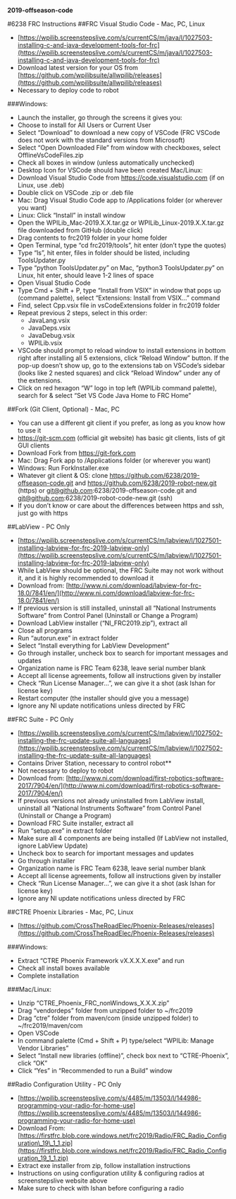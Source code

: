 **2019-offseason-code**

#6238 FRC Instructions
##FRC Visual Studio Code - Mac, PC, Linux
- [https://wpilib.screenstepslive.com/s/currentCS/m/java/l/1027503-installing-c-and-java-development-tools-for-frc](https://wpilib.screenstepslive.com/s/currentCS/m/java/l/1027503-installing-c-and-java-development-tools-for-frc)
- Download latest version for your OS from [https://github.com/wpilibsuite/allwpilib/releases](https://github.com/wpilibsuite/allwpilib/releases)
- Necessary to deploy code to robot

###Windows:
- Launch the installer, go through the screens it gives you:
- Choose to install for All Users or Current User
- Select “Download” to download a new copy of VSCode (FRC VSCode does not work with the standard versions from Microsoft)
- Select “Open Downloaded File” from window with checkboxes, select OfflineVsCodeFiles.zip
- Check all boxes in window (unless automatically unchecked)
- Desktop Icon for VSCode should have been created
Mac/Linux:
- Download Visual Studio Code from https://code.visualstudio.com (if on Linux, use .deb)
- Double click on VSCode .zip or .deb file
- Mac: Drag Visual Studio Code app to /Applications folder (or wherever you want)
- Linux: Click “Install” in install window
- Open the WPILib_Mac-2019.X.X.tar.gz or WPILib_Linux-2019.X.X.tar.gz file downloaded from GitHub (double click)
- Drag contents to frc2019 folder in your home folder
- Open Terminal, type “cd frc2019/tools”, hit enter (don’t type the quotes)
- Type “ls”, hit enter, files in folder should be listed, including ToolsUpdater.py
- Type “python ToolsUpdater.py” on Mac, “python3 ToolsUpdater.py” on Linux, hit enter, should leave 1-2 lines of space
- Open Visual Studio Code
- Type Cmd + Shift + P, type “Install from VSIX” in window that pops up (command palette), select “Extensions: Install from VSIX…” command
- Find, select Cpp.vsix file in vsCodeExtensions folder in frc2019 folder
- Repeat previous 2 steps, select in this order:
    - JavaLang.vsix
    - JavaDeps.vsix
    - JavaDebug.vsix
    - WPILib.vsix
- VSCode should prompt to reload window to install extensions in bottom right after installing all 5 extensions, click “Reload Window” button. If the pop-up doesn’t show up, go to the extensions tab on VSCode’s sidebar (looks like 2 nested squares) and click “Reload Window” under any of the extensions.
- Click on red hexagon “W” logo in top left (WPILib command palette), search for & select “Set VS Code Java Home to FRC Home”

##Fork (Git Client, Optional) - Mac, PC
- You can use a different git client if you prefer, as long as you know how to use it
- https://git-scm.com (official git website) has basic git clients, lists of git GUI clients
- Download Fork from https://git-fork.com
- Mac: Drag Fork app to /Applications folder (or wherever you want)
- Windows: Run ForkInstaller.exe
- Whatever git client & OS: clone https://github.com/6238/2019-offseason-code.git and https://github.com/6238/2019-robot-new.git (https) or git@github.com:6238/2019-offseason-code.git and git@github.com:6238/2019-robot-code-new.git (ssh)
- If you don’t know or care about the differences between https and ssh, just go with https

##LabView - PC Only
- [https://wpilib.screenstepslive.com/s/currentCS/m/labview/l/1027501-installing-labview-for-frc-2019-labview-only](https://wpilib.screenstepslive.com/s/currentCS/m/labview/l/1027501-installing-labview-for-frc-2019-labview-only)
- While LabView should be optional, the FRC Suite may not work without it, and it is highly recommended to download it
- Download from: [http://www.ni.com/download/labview-for-frc-18.0/7841/en/](http://www.ni.com/download/labview-for-frc-18.0/7841/en/)
- If previous version is still installed, uninstall all “National Instruments Software” from Control Panel (Uninstall or Change a Program)
- Download LabView installer (“NI_FRC2019.zip”), extract all
- Close all programs
- Run “autorun.exe” in extract folder
- Select “Install everything for LabView Development”
- Go through installer, uncheck box to search for important messages and updates
- Organization name is FRC Team 6238, leave serial number blank
- Accept all license agreements, follow all instructions given by installer
- Check “Run License Manager…”, we can give it a shot (ask Ishan for license key)
- Restart computer (the installer should give you a message)
- Ignore any NI update notifications unless directed by FRC

##FRC Suite - PC Only
- [https://wpilib.screenstepslive.com/s/currentCS/m/labview/l/1027502-installing-the-frc-update-suite-all-languages](https://wpilib.screenstepslive.com/s/currentCS/m/labview/l/1027502-installing-the-frc-update-suite-all-languages)
- Contains Driver Station, necessary to control robot**
- Not necessary to deploy to robot
- Download from: [http://www.ni.com/download/first-robotics-software-2017/7904/en/](http://www.ni.com/download/first-robotics-software-2017/7904/en/)
- If previous versions not already uninstalled from LabView install, uninstall all “National Instruments Software” from Control Panel (Uninstall or Change a Program)
- Download FRC Suite installer, extract all
- Run “setup.exe” in extract folder
- Make sure all 4 components are being installed (If LabView not installed, ignore LabView Update)
- Uncheck box to search for important messages and updates
- Go through installer
- Organization name is FRC Team 6238, leave serial number blank
- Accept all license agreements, follow all instructions given by installer
- Check “Run License Manager…”, we can give it a shot (ask Ishan for license key)
- Ignore any NI update notifications unless directed by FRC

##CTRE Phoenix Libraries - Mac, PC, Linux
- [https://github.com/CrossTheRoadElec/Phoenix-Releases/releases](https://github.com/CrossTheRoadElec/Phoenix-Releases/releases)

###Windows:
- Extract “CTRE Phoenix Framework vX.X.X.X.exe” and run
- Check all install boxes available
- Complete installation

###Mac/Linux:
- Unzip “CTRE_Phoenix_FRC_nonWindows_X.X.X.zip”
- Drag “vendordeps” folder from unzipped folder to ~/frc2019
- Drag “ctre” folder from maven/com (inside unzipped folder) to ~/frc2019/maven/com
- Open VSCode
- In command palette (Cmd + Shift + P) type/select “WPILib: Manage Vendor Libraries”
- Select “Install new libraries (offline)”, check box next to “CTRE-Phoenix”, click “OK”
- Click “Yes” in “Recommended to run a Build” window

##Radio Configuration Utility - PC Only
- [https://wpilib.screenstepslive.com/s/4485/m/13503/l/144986-programming-your-radio-for-home-use](https://wpilib.screenstepslive.com/s/4485/m/13503/l/144986-programming-your-radio-for-home-use)
- Download From: [https://firstfrc.blob.core.windows.net/frc2019/Radio/FRC_Radio_Configuration\_19\_1_1.zip](https://firstfrc.blob.core.windows.net/frc2019/Radio/FRC_Radio_Configuration_19_1_1.zip)
- Extract exe installer from zip, follow installation instructions
- Instructions on using configuration utility & configuring radios at screenstepslive website above
- Make sure to check with Ishan before configuring a radio
